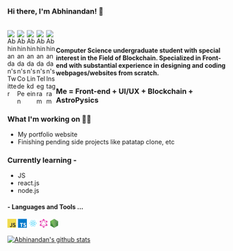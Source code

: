 ### Hi there, I'm Abhinandan! 👋
<br />
<a href="https://twitter.com/notjustadev">
  <img align="left" alt="Abhinandan's Twitter" width="22px" src="https://cdn.jsdelivr.net/npm/simple-icons@v3/icons/twitter.svg" />
</a>
<a href="https://codepen.io/abhinandansharma">
  <img align="left" alt="Abhinandan's CodePen" width="22px" src="https://cdn.jsdelivr.net/npm/simple-icons@v3/icons/codepen.svg" />
</a>
<a href="https://www.linkedin.com/in/abhinandan-sharma-672299150/">
  <img align="left" alt="Abhinandan's Linkdein" width="22px" src="https://cdn.jsdelivr.net/npm/simple-icons@v3/icons/linkedin.svg" />
</a>
<a href="https://t.me/abhinandan0659">
  <img align="left" alt="Abhinandan's Telegram" width="22px" src="https://cdn.jsdelivr.net/npm/simple-icons@v3/icons/telegram.svg" />
</a>
<a href="https://instagram.com/_abhinandansharma">
  <img align="left" alt="Abhinandan's Instagram" width="22px" src="https://cdn.jsdelivr.net/npm/simple-icons@v3/icons/instagram.svg" />
</a>
<!-- <a href="https://github.com/abhinandansharma">
  <img align="left" alt="Abhinandan's Github" width="22px" src="https://cdn.jsdelivr.net/npm/simple-icons@v3/icons/github.svg" />
</a>
<a href="https://www.facebook.com/abhinandan0659">
  <img align="left" alt="Abhinandan's Facebook" width="22px" src="https://cdn.jsdelivr.net/npm/simple-icons@v3/icons/facebook.svg" />
</a>-->
<br />

#### Computer Science undergraduate student with special interest in the Field of Blockchain. Specialized in Front-end with substantial experience in designing and coding webpages/websites from scratch.

### Me = Front-end + UI/UX + Blockchain + AstroPysics 
<!--
- 🔭 I’m currently working on ...
- 🌱 I’m currently learning ...
- 👯 I’m looking to collaborate on ...
- 🤔 I’m looking for help with ...
- 💬 Ask me about ...
- 📫 How to reach me: ...
- 😄 Pronouns: ...
- ⚡ Fun fact: ...
-->
### What I'm working on 👨‍💻 
- My portfolio website
- Finishing pending side projects like patatap clone, etc

### Currently learning -
- JS
- react.js
- node.js

#### - Languages and Tools ...
<p>
<code><img height="20" src="https://raw.githubusercontent.com/github/explore/80688e429a7d4ef2fca1e82350fe8e3517d3494d/topics/javascript/javascript.png"></code>
<code><img height="20" src="https://raw.githubusercontent.com/github/explore/80688e429a7d4ef2fca1e82350fe8e3517d3494d/topics/typescript/typescript.png"></code>
<code><img height="20" src="https://raw.githubusercontent.com/github/explore/80688e429a7d4ef2fca1e82350fe8e3517d3494d/topics/react/react.png"></code>
<code><img height="20" src="https://raw.githubusercontent.com/github/explore/5c058a388828bb5fde0bcafd4bc867b5bb3f26f3/topics/graphql/graphql.png"></code>
<code><img height="20" src="https://raw.githubusercontent.com/github/explore/80688e429a7d4ef2fca1e82350fe8e3517d3494d/topics/nodejs/nodejs.png"></code>  
</p>
<a href="https://github.com/anuraghazra/github-readme-stats">
  <img align="center" src="https://github-readme-stats.vercel.app/api?username=abhinandansharma&show_icons=true&theme=dracula&line_height=27" alt="Abhinandan's github stats" />
</a>